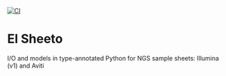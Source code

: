 [![CI](https://github.com/medgen-mainz/elsheeto/actions/workflows/main.yml/badge.svg)](https://github.com/medgen-mainz/elsheeto/actions/workflows/main.yml)

# El Sheeto

I/O and models in type-annotated Python for NGS sample sheets: Illumina (v1) and Aviti
